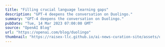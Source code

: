 ```yaml
---
title: "Filling crucial language learning gaps"
description: "GPT-4 deepens the conversation on Duolingo."
summary: "GPT-4 deepens the conversation on Duolingo."
pubDate: "Tue, 14 Mar 2023 07:00:00 GMT"
source: "OpenAI Blog"
url: "https://openai.com/blog/duolingo"
thumbnail: "https://raisex-llc.github.io/ai-news-curation-site/assets/openai_logo.png"
---
```


